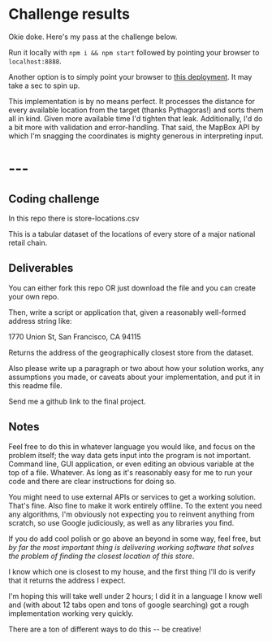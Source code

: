 # Challenge results

Okie doke. Here's my pass at the challenge below.

Run it locally with `npm i && npm start` followed by pointing your browser to `localhost:8888`.

Another option is to simply point your browser to [this deployment](http://geo-challenge.herokuapp.com). It may take a sec to spin up.

This implementation is by no means perfect. It processes the distance for every available location from the target (thanks Pythagoras!) and sorts them all in kind. Given more available time I'd tighten that leak. Additionally, I'd do a bit more with validation and error-handling. That said, the MapBox API by which I'm snagging the coordinates is mighty generous in interpreting input.

# ---

## Coding challenge

In this repo there is store-locations.csv

This is a tabular dataset of the locations of every store of a major national retail chain.

## Deliverables

You can either fork this repo OR just download the file and you can create your own repo.

Then, write a script or application that, given a reasonably well-formed address string like:

1770 Union St, San Francisco, CA 94115

Returns the address of the geographically closest store from the dataset.

Also please write up a paragraph or two about how your solution works, any assumptions you made, or caveats about your implementation, and put it in this readme file.

Send me a github link to the final project.

## Notes

Feel free to do this in whatever language you would like, and focus on the problem itself; the way data gets input into the program is not important. Command line, GUI application, or even editing an obvious variable at the top of a file. Whatever. As long as it's reasonably easy for me to run your code and there are clear instructions for doing so.

You might need to use external APIs or services to get a working solution. That's fine. Also fine to make it work entirely offline. To the extent you need any algorithms, I'm obviously not expecting you to reinvent anything from scratch, so use Google judiciously, as well as any libraries you find.

If you do add cool polish or go above an beyond in some way, feel free, but *by far the most important thing is delivering working software that solves the problem of finding the closest location of this store*.

I know which one is closest to my house, and the first thing I'll do is verify that it returns the address I expect.

I'm hoping this will take well under 2 hours; I did it in a language I know well and (with about 12 tabs open and tons of google searching) got a rough implementation working very quickly.

There are a ton of different ways to do this -- be creative!
